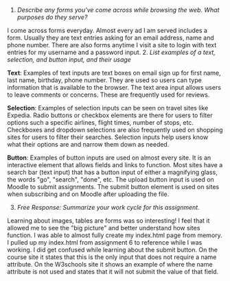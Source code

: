 1. *Describe any forms you've come across while browsing the web. What purposes do they serve?*

I come across forms everyday. Almost every ad I am served includes a form. Usually they are text entries asking for an email address, name and phone number. There are also forms anytime I visit a site to login with text entries for my username and a password input.
2. *List examples of a text, selection, and button input, and their usage*

  **Text**: Examples of text inputs are text boxes on email sign up for first name, last name, birthday, phone number. They are used so users can type information that is available to the browser. The text area input allows users to leave comments or concerns. These are frequently used for reviews.

  **Selection**: Examples of selection inputs can be seen on travel sites like Expedia. Radio buttons or checkbox elements are there for users to filter options such a specific airlines, flight times, number of stops, etc. Checkboxes and dropdown selections are also frequently used on shopping sites for users to filter their searches. Selection inputs help users know what their options are and narrow them down as needed.

  **Button**: Examples of button inputs are used on almost every site. It is an interactive element that allows fields and links to function. Most sites have a search bar (text input) that has a button input of either a magnifying glass, the words "go", "search", "done", etc. The upload button input is used on Moodle to submit assignments. The submit button element is used on sites when subscribing and on Moodle after uploading the file.

3. *Free Response: Summarize your work cycle for this assignment.*

Learning about images, tables are forms was so interesting! I feel that it allowed me to see the "big picture" and better understand how sites function. I was able to almost fully create my index.html page from memory. I pulled up my index.html from assignment 6 to reference while I was working.
I did get confused while learning about the submit button. On the course site it states that this is the only input that does not require a name attribute. On the W3schools site it shows an example of where the name attribute is not used and states that it will not submit the value of that field.
